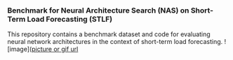 ### Benchmark for Neural Architecture Search (NAS) on Short-Term Load Forecasting (STLF)
This repository contains a benchmark dataset and code for evaluating neural network architectures in the context of short-term load forecasting.
![image]([picture or gif url]([https://github.com/tinghsuan1214/Benchmark/](https://github.com/tinghsuan1214/Benchmark/blob/main/Figure/search_space.jpg))
